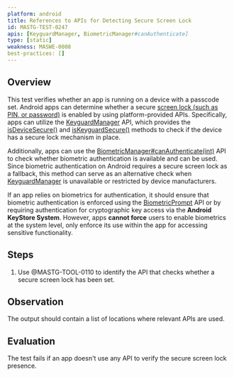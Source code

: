 ```yaml
---
platform: android
title: References to APIs for Detecting Secure Screen Lock
id: MASTG-TEST-0247
apis: [KeyguardManager, BiometricManager#canAuthenticate]
type: [static]
weakness: MASWE-0008
best-practices: []
---
```


## Overview

This test verifies whether an app is running on a device with a passcode set. Android apps can determine whether a secure [screen lock (such as PIN, or password)](https://support.google.com/android/answer/9079129) is enabled by using platform-provided APIs. Specifically, apps can utilize the [KeyguardManager](https://developer.android.com/reference/android/app/KeyguardManager) API, which provides the [isDeviceSecure()](https://developer.android.com/reference/android/app/KeyguardManager#isDeviceSecure()) and [isKeyguardSecure()](https://developer.android.com/reference/android/app/KeyguardManager#isKeyguardLocked()) methods to check if the device has a secure lock mechanism in place.

Additionally, apps can use the [BiometricManager#canAuthenticate(int)](https://developer.android.com/reference/android/hardware/biometrics/BiometricManager#canAuthenticate(int)) API to check whether biometric authentication is available and can be used. Since biometric authentication on Android requires a secure screen lock as a fallback, this method can serve as an alternative check when [KeyguardManager](https://developer.android.com/reference/android/app/KeyguardManager) is unavailable or restricted by device manufacturers.

If an app relies on biometrics for authentication, it should ensure that biometric authentication is enforced using the [BiometricPrompt](https://developer.android.com/reference/android/hardware/biometrics/BiometricPrompt) API or by requiring authentication for cryptographic key access via the **Android KeyStore System**. However, apps **cannot force** users to enable biometrics at the system level, only enforce its use within the app for accessing sensitive functionality.

## Steps

1. Use @MASTG-TOOL-0110 to identify the API that checks whether a secure screen lock has been set.

## Observation

The output should contain a list of locations where relevant APIs are used.

## Evaluation

The test fails if an app doesn't use any API to verify the secure screen lock presence.
